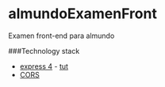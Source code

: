 # almundoExamenFront
Examen front-end para almundo



###Technology stack
- [express 4](http://expressjs.com/es/4x/api.html) - [tut](https://scotch.io/tutorials/build-a-restful-api-using-node-and-express-4)
- [CORS](https://enable-cors.org/server_expressjs.html)

